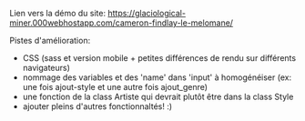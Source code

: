 Lien vers la démo du site:
https://glaciological-miner.000webhostapp.com/cameron-findlay-le-melomane/

Pistes d'amélioration:
- CSS (sass et version mobile + petites différences de rendu sur différents navigateurs)
- nommage des variables et des 'name' dans 'input' à homogénéiser (ex: une fois ajout-style et une autre fois ajout_genre)
- une fonction de la class Artiste qui devrait plutôt être dans la class Style
- ajouter pleins d'autres fonctionnaltés! :)
